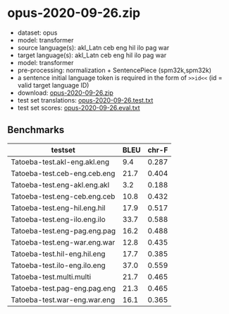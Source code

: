 # opus-2020-09-26.zip

* dataset: opus
* model: transformer
* source language(s): akl_Latn ceb eng hil ilo pag war
* target language(s): akl_Latn ceb eng hil ilo pag war
* model: transformer
* pre-processing: normalization + SentencePiece (spm32k,spm32k)
* a sentence initial language token is required in the form of `>>id<<` (id = valid target language ID)
* download: [opus-2020-09-26.zip](https://object.pouta.csc.fi/Tatoeba-MT-models/phi-phi/opus-2020-09-26.zip)
* test set translations: [opus-2020-09-26.test.txt](https://object.pouta.csc.fi/Tatoeba-MT-models/phi-phi/opus-2020-09-26.test.txt)
* test set scores: [opus-2020-09-26.eval.txt](https://object.pouta.csc.fi/Tatoeba-MT-models/phi-phi/opus-2020-09-26.eval.txt)

## Benchmarks

| testset               | BLEU  | chr-F |
|-----------------------|-------|-------|
| Tatoeba-test.akl-eng.akl.eng 	| 9.4 	| 0.287 |
| Tatoeba-test.ceb-eng.ceb.eng 	| 21.7 	| 0.404 |
| Tatoeba-test.eng-akl.eng.akl 	| 3.2 	| 0.188 |
| Tatoeba-test.eng-ceb.eng.ceb 	| 10.8 	| 0.432 |
| Tatoeba-test.eng-hil.eng.hil 	| 17.9 	| 0.517 |
| Tatoeba-test.eng-ilo.eng.ilo 	| 33.7 	| 0.588 |
| Tatoeba-test.eng-pag.eng.pag 	| 16.2 	| 0.488 |
| Tatoeba-test.eng-war.eng.war 	| 12.8 	| 0.435 |
| Tatoeba-test.hil-eng.hil.eng 	| 17.7 	| 0.385 |
| Tatoeba-test.ilo-eng.ilo.eng 	| 37.0 	| 0.559 |
| Tatoeba-test.multi.multi 	| 21.7 	| 0.465 |
| Tatoeba-test.pag-eng.pag.eng 	| 21.3 	| 0.465 |
| Tatoeba-test.war-eng.war.eng 	| 16.1 	| 0.365 |


